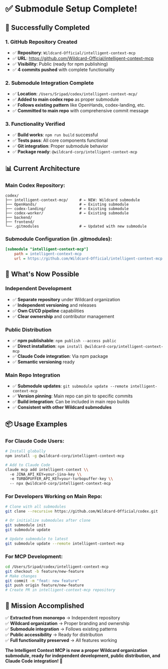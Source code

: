 # ✅ Submodule Setup Complete!

## 🎉 **Successfully Completed**

### **1. GitHub Repository Created**
- ✅ **Repository**: `Wildcard-Official/intelligent-context-mcp`
- ✅ **URL**: https://github.com/Wildcard-Official/intelligent-context-mcp
- ✅ **Visibility**: Public (ready for npm publishing)
- ✅ **4 commits pushed** with complete functionality

### **2. Submodule Integration Complete**
- ✅ **Location**: `/Users/Sripad/codex/intelligent-context-mcp/`
- ✅ **Added to main codex repo** as proper submodule
- ✅ **Follows existing pattern** like OpenHands, codex-landing, etc.
- ✅ **Committed to main repo** with comprehensive commit message

### **3. Functionality Verified**
- ✅ **Build works**: `npm run build` successful
- ✅ **Tests pass**: All core components functional  
- ✅ **Git integration**: Proper submodule behavior
- ✅ **Package ready**: `@wildcard-corp/intelligent-context-mcp`

## 📊 **Current Architecture**

### **Main Codex Repository**:
```
codex/
├── intelligent-context-mcp/     # ← NEW: Wildcard submodule
├── OpenHands/                   # ← Existing submodule
├── codex-landing/               # ← Existing submodule  
├── codex-worker/                # ← Existing submodule
├── backend/
├── frontend/
└── .gitmodules                  # ← Updated with new submodule
```

### **Submodule Configuration** (in .gitmodules):
```ini
[submodule "intelligent-context-mcp"]
	path = intelligent-context-mcp
	url = https://github.com/Wildcard-Official/intelligent-context-mcp.git
```

## 🚀 **What's Now Possible**

### **Independent Development**
- ✅ **Separate repository** under Wildcard organization
- ✅ **Independent versioning** and releases
- ✅ **Own CI/CD pipeline** capabilities
- ✅ **Clear ownership** and contributor management

### **Public Distribution**
- ✅ **npm publishable**: `npm publish --access public`
- ✅ **Direct installation**: `npm install @wildcard-corp/intelligent-context-mcp`
- ✅ **Claude Code integration**: Via npm package
- ✅ **Semantic versioning** ready

### **Main Repo Integration**
- ✅ **Submodule updates**: `git submodule update --remote intelligent-context-mcp`
- ✅ **Version pinning**: Main repo can pin to specific commits
- ✅ **Build integration**: Can be included in main repo builds
- ✅ **Consistent with other Wildcard submodules**

## 📦 **Usage Examples**

### **For Claude Code Users**:
```bash
# Install globally
npm install -g @wildcard-corp/intelligent-context-mcp

# Add to Claude Code
claude mcp add intelligent-context \\
  -e JINA_API_KEY=your-jina-key \\
  -e TURBOPUFFER_API_KEY=your-turbopuffer-key \\
  -- npx @wildcard-corp/intelligent-context-mcp
```

### **For Developers Working on Main Repo**:
```bash
# Clone with all submodules
git clone --recursive https://github.com/Wildcard-Official/codex.git

# Or initialize submodules after clone
git submodule init
git submodule update

# Update submodule to latest
git submodule update --remote intelligent-context-mcp
```

### **For MCP Development**:
```bash
cd /Users/Sripad/codex/intelligent-context-mcp
git checkout -b feature/new-feature
# Make changes
git commit -m "feat: new feature"
git push origin feature/new-feature
# Create PR in intelligent-context-mcp repository
```

## 🎯 **Mission Accomplished**

✅ **Extracted from monorepo** → Independent repository  
✅ **Wildcard organization** → Proper branding and ownership  
✅ **Submodule integration** → Follows existing patterns  
✅ **Public accessibility** → Ready for distribution  
✅ **Full functionality preserved** → All features working  

**The Intelligent Context MCP is now a proper Wildcard organization submodule, ready for independent development, public distribution, and Claude Code integration! 🚀**